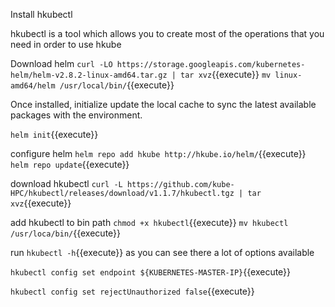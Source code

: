 Install hkubectl

hkubectl is a tool which allows you to create most of the operations that you need in order to use hkube

Download helm `curl -LO https://storage.googleapis.com/kubernetes-helm/helm-v2.8.2-linux-amd64.tar.gz | tar xvz`{{execute}}
`mv linux-amd64/helm /usr/local/bin/`{{execute}}

Once installed, initialize update the local cache to sync the latest available packages with the environment.

`helm init`{{execute}}

configure helm `helm repo add hkube http://hkube.io/helm/`{{execute}}
`helm repo update`{{execute}}

download hkubectl `curl -L https://github.com/kube-HPC/hkubectl/releases/download/v1.1.7/hkubectl.tgz | tar xvz`{{execute}}

add hkubectl to bin path `chmod +x hkubectl`{{execute}} `mv hkubectl /usr/loca/bin/`{{execute}}

run `hkubectl -h`{{execute}}  as you can see there a lot of options available

`hkubectl config set endpoint ${KUBERNETES-MASTER-IP}`{{execute}}

`hkubectl config set rejectUnauthorized false`{{execute}}
